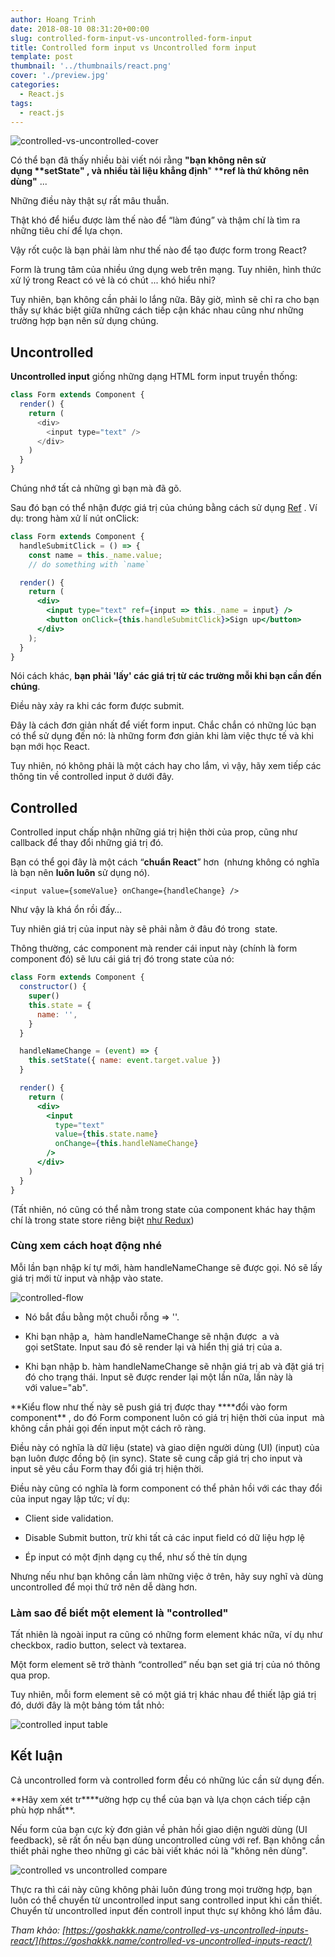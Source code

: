 ```yaml
---
author: Hoang Trinh
date: 2018-08-10 08:31:20+00:00
slug: controlled-form-input-vs-uncontrolled-form-input
title: Controlled form input vs Uncontrolled form input
template: post
thumbnail: '../thumbnails/react.png'
cover: './preview.jpg'
categories:
  - React.js
tags:
  - react.js
---
```


![controlled-vs-uncontrolled-cover](https://lecoder.io/wp-content/uploads/2018/08/controlled-vs-uncontrolled-cover.png)

Có thể bạn đã thấy nhiều bài viết nói rằng **"bạn không nên sử dụng \*\***setState"** , và nhiều tài liệu khẳng định**" \***\*ref là thứ không nên dùng"** ...

Những điều này thật sự rất mâu thuẫn.

Thật khó để hiểu được làm thế nào để “làm đúng” và thậm chí là tìm ra những tiêu chí để lựa chọn.

Vậy rốt cuộc là bạn phải làm như thế nào để tạo được form trong React?

Form là trung tâm của nhiều ứng dụng web trên mạng. Tuy nhiên, hình thức xử lý trong React có vẻ là có chút ... khó hiểu nhỉ?

Tuy nhiên, bạn không cần phải lo lắng nữa. Bây giờ, mình sẽ chỉ ra cho bạn thấy sự khác biệt giữa những cách tiếp cận khác nhau cũng như những trường hợp bạn nên sử dụng chúng.

## Uncontrolled

**Uncontrolled input** giống những dạng HTML form input truyền thống:

```javascript
class Form extends Component {
  render() {
    return (
      <div>
        <input type="text" />
      </div>
    )
  }
}
```

Chúng nhớ tất cả những gì bạn mà đã gõ.

Sau đó bạn có thể nhận được giá trị của chúng bằng cách sử dụng [Ref](https://reactjs.org/docs/refs-and-the-dom.html) . Ví dụ: trong hàm xử lí nút onClick:

```jsx
class Form extends Component {
  handleSubmitClick = () => {
    const name = this._name.value;
    // do something with `name`

  render() {
    return (
      <div>
        <input type="text" ref={input => this._name = input} />
        <button onClick={this.handleSubmitClick}>Sign up</button>
      </div>
    );
  }
}
```

Nói cách khác, **bạn phải 'lấy' các giá trị từ các trường mỗi khi bạn cần đến chúng**.

Điều này xảy ra khi các form được submit.

Đây là cách đơn giản nhất để viết form input. Chắc chắn có những lúc bạn có thể sử dụng đến nó: là những form đơn giản khi làm việc thực tế và khi bạn mới học React.

Tuy nhiên, nó không phải là một cách hay cho lắm, vì vậy, hãy xem tiếp các thông tin về controlled input ở dưới đây.

## Controlled

Controlled input chấp nhận những giá trị hiện thời của prop, cũng như callback để thay đổi những giá trị đó.

Bạn có thể gọi đây là một cách “**chuẩn React**” hơn  (nhưng không có nghĩa là bạn nên **luôn luôn** sử dụng nó).

    <input value={someValue} onChange={handleChange} />

Như vậy là khá ổn rồi đấy…

Tuy nhiên giá trị của input này sẽ phải nằm ở đâu đó trong  state.

Thông thường, các component mà render cái input này (chính là form component đó) sẽ lưu cái giá trị đó trong state của nó:

```jsx
class Form extends Component {
  constructor() {
    super()
    this.state = {
      name: '',
    }
  }

  handleNameChange = (event) => {
    this.setState({ name: event.target.value })
  }

  render() {
    return (
      <div>
        <input
          type="text"
          value={this.state.name}
          onChange={this.handleNameChange}
        />
      </div>
    )
  }
}
```

(Tất nhiên, nó cũng có thể nằm trong state của component khác hay thậm chí là trong state store riêng biệt [như Redux](https://goshakkk.name/should-i-put-form-state-into-redux/))

### Cùng xem cách hoạt động nhé

Mỗi lần bạn nhập kí tự mới, hàm handleNameChange sẽ được gọi. Nó sẽ lấy giá trị mới từ input và nhập vào state.

![controlled-flow](https://lecoder.io/wp-content/uploads/2018/08/controlled-flow-1024x186.png)

- Nó bắt đầu bằng một chuỗi rỗng => ''.

* Khi bạn nhập a,  hàm handleNameChange sẽ nhận được  a và gọi setState. Input sau đó sẽ render lại và hiển thị giá trị của a.

- Khi bạn nhập b. hàm handleNameChange sẽ nhận giá trị ab và đặt giá trị đó cho trạng thái. Input sẽ được render lại một lần nữa, lần này là với value="ab".

**Kiểu flow như thế này sẽ push giá trị được thay \*\***đổi vào form component\*\* , do đó Form component luôn có giá trị hiện thời của input  mà không cần phải gọi đến input một cách rõ ràng.

Điều này có nghĩa là dữ liệu (state) và giao diện người dùng (UI) (input) của bạn luôn được đồng bộ (in sync). State sẽ cung cấp giá trị cho input và input sẽ yêu cầu Form thay đổi giá trị hiện thời.

Điều này cũng có nghĩa là form component có thể phản hồi với các thay đổi của input ngay lập tức; ví dụ:

- Client side validation.

* Disable Submit button, trừ khi tất cả các input field có dữ liệu hợp lệ

- Ép input có một định dạng cụ thể, như số thẻ tín dụng

Nhưng nếu như bạn không cần làm những việc ở trên, hãy suy nghĩ và dùng uncontrolled để mọi thứ trở nên dễ dàng hơn.

### Làm sao để biết một element là "controlled"

Tất nhiên là ngoài input ra cũng có những form element khác nữa, ví dụ như checkbox, radio button, select và textarea.

Một form element sẽ trở thành “controlled” nếu bạn set giá trị của nó thông qua prop.

Tuy nhiên, mỗi form element sẽ có một giá trị khác nhau để thiết lập giá trị đó, dưới đây là một bảng tóm tắt nhỏ:

![controlled input table](https://lecoder.io/wp-content/uploads/2018/08/controlled-input-table.png)

## Kết luận

Cả uncontrolled form và controlled form đều có những lúc cần sử dụng đến.

**Hãy xem xét tr\*\***ường hợp cụ thể của bạn và lựa chọn cách tiếp cận phù hợp nhất\*\*.

Nếu form của bạn cực kỳ đơn giản về phản hồi giao diện người dùng (UI feedback), sẽ rất ổn nếu bạn dùng uncontrolled cùng với ref. Bạn không cần thiết phải nghe theo những gì các bài viết khác nói là "không nên dùng".

![controlled vs uncontrolled compare](https://lecoder.io/wp-content/uploads/2018/08/controlled-vs-uncontrolled-compare.png)

Thực ra thì cái này cũng không phải luôn đúng trong mọi trường hợp, bạn luôn có thể chuyển từ uncontrolled input sang controlled input khi cần thiết. Chuyển từ uncontrolled input đến controll input thực sự không khó lắm đâu.

_Tham khảo: [https://goshakkk.name/controlled-vs-uncontrolled-inputs-react/](https://goshakkk.name/controlled-vs-uncontrolled-inputs-react/)_
